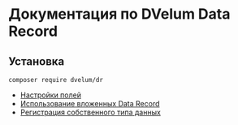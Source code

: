 # Документация по DVelum Data Record

## Установка
`composer require dvelum/dr`

* [Настройки полей](data_record_fields.md)
* [Использование вложенных Data Record](record_type.md)
* [Регистрация собственного типа данных](custom_type.md)